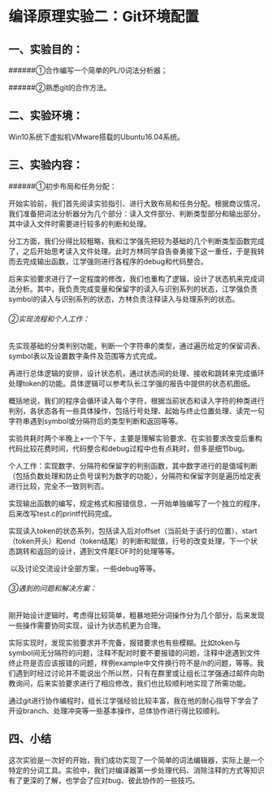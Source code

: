 # 编译原理实验二：Git环境配置

## 一、实验目的：

######①合作编写一个简单的PL/0词法分析器；

######②熟悉git的合作方法。

## 二、实验环境：

Win10系统下虚拟机VMware搭载的Ubuntu16.04系统。

## 三、实验内容：

######①初步布局和任务分配：

​	开始实验前，我们首先阅读实验指引、进行大致布局和任务分配。根据商议情况，我们准备把词法分析器分为几个部分：读入文件部分、判断类型部分和输出部分，其中读入文件时需要进行较多的判断和处理。

​	分工方面，我们分得比较粗略，我和江学强先把较为基础的几个判断类型函数完成了，之后开始思考读入文件处理。此时方林同学自告奋勇接下这一重任，于是我转而去完成输出函数，江学强则进行各程序的debug和代码整合。

​	后来实验要求进行了一定程度的修改，我们也重构了逻辑，设计了状态机来完成词法分析。其中，我负责完成变量和保留字的读入与识别系列的状态，江学强负责symbol的读入与识别系列的状态，方林负责注释读入与处理系列的状态。

###### ②实现流程和个人工作：

​	先实现基础的分类判别功能，判断一个字符串的类型，通过遍历给定的保留词表、symbol表以及设置数字条件及范围等方式完成。

​	再进行总体逻辑的安排，设计状态机，通过状态间的处理、接收和跳转来完成循环处理token的功能。具体逻辑可以参考队长江学强的报告中提供的状态机图纸。

​	概括地说，我们的程序会循环读入每个字符，根据当前状态和读入字符的种类进行判别，各状态各有一些具体操作，包括行号处理、起始与终止位置处理、读完一句字符串遇到symbol或分隔符后的类型判断和返回等等。

​	实验共耗时两个半晚上+一个下午，主要是理解实验要求、在实验要求改变后重构代码比较花费时间，代码整合和debug过程中也有点耗时，但多是细节bug。

​	个人工作：实现数字、分隔符和保留字的判别函数，其中数字进行的是值域判断（包括负数处理和防止负号误判为数字的功能），分隔符和保留字则是遍历给定表进行比较，完全不一致则判否。

​	实现输出函数的编写，规定格式和报错信息，一开始单独编写了一个独立的程序，后来改写test.c的printf代码完成。

​	实现读入token的状态系列，包括读入后对offset（当前处于该行的位置）、start（token开头）和end（token结尾）的判断和赋值，行号的改变处理，下一个状态跳转和返回的设计，遇到文件尾EOF时的处理等等。

​	以及讨论交流设计全部方案，一些debug等等。

###### ③遇到的问题和解决方案：

​	刚开始设计逻辑时，考虑得比较简单，粗暴地把分词操作分为几个部分，后来发现一些操作需要协同实现，设计为状态机更为合理。

​	实际实现时，发现实验要求并不完备，报错要求也有些模糊。比如token与symbol间无分隔符的问题，注释不配对时要不要报错的问题，注释中途遇到文件终止符是否应该报错的问题，样例example中文件换行符不是/n的问题，等等。我们遇到时经过讨论并不能说出个所以然，只有在群里或让组长江学强通过邮件向助教询问，后来实验要求进行了相应修改，我们也比较顺利地实现了所需功能。

​	通过git进行协作编程时，组长江学强经验比较丰富，我在他的耐心指导下学会了开设branch、处理冲突等一些基本操作，总体协作进行得比较顺利。

## 四、小结

​	这次实验是一次好的开始，我们成功实现了一个简单的词法编辑器，实际上是一个特定的分词工具。实验中，我们对编译器第一步处理代码、消除注释的方式等知识有了更深的了解，也学会了应对bug、彼此协作的一些技巧。

​	

